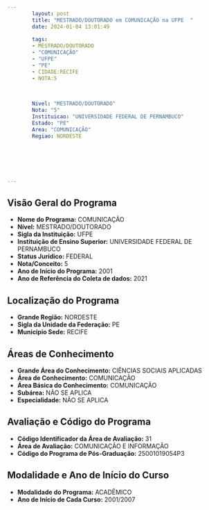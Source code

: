 ```yaml
---
        layout: post
        title: "MESTRADO/DOUTORADO em COMUNICAÇÃO na UFPE  "
        date: 2024-01-04 13:01:49
     
        tags:
        - MESTRADO/DOUTORADO
        - "COMUNICAÇÃO"
        - "UFPE"
        - "PE"
        - CIDADE:RECIFE
        - NOTA:5
        
       

        Nivel: "MESTRADO/DOUTORADO"
        Nota: "5"
        Instituicao: "UNIVERSIDADE FEDERAL DE PERNAMBUCO"
        Estado: "PE"
        Area: "COMUNICAÇÃO"
        Regiao: NORDESTE
        
        
        
        
        
        
---
```

## Visão Geral do Programa
- **Nome do Programa:** COMUNICAÇÃO
- **Nível:** MESTRADO/DOUTORADO
- **Sigla da Instituição:** UFPE
- **Instituição de Ensino Superior:** UNIVERSIDADE FEDERAL DE PERNAMBUCO
- **Status Jurídico:** FEDERAL
- **Nota/Conceito:** 5
- **Ano de Início do Programa:** 2001
- **Ano de Referência do Coleta de dados:** 2021

## Localização do Programa
- **Grande Região:** NORDESTE
- **Sigla da Unidade da Federação:** PE
- **Município Sede:** RECIFE

## Áreas de Conhecimento
- **Grande Área do Conhecimento:** CIÊNCIAS SOCIAIS APLICADAS
- **Área de Conhecimento:** COMUNICAÇÃO
- **Área Básica do Conhecimento:** COMUNICAÇÃO
- **Subárea:** NÃO SE APLICA
- **Especialidade:** NÃO SE APLICA

## Avaliação e Código do Programa
- **Código Identificador da Área de Avaliação:** 31
- **Área de Avaliação:** COMUNICAÇÃO E INFORMAÇÃO
- **Código do Programa de Pós-Graduação:** 25001019054P3


## Modalidade e Ano de Início do Curso
- **Modalidade do Programa:** ACADÊMICO
- **Ano de Início de Cada Curso:** 2001/2007
